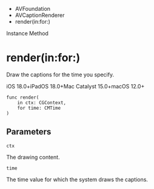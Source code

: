 

- AVFoundation
- AVCaptionRenderer
-  render(in:for:) 

Instance Method

# render(in:for:)

Draw the captions for the time you specify.

iOS 18.0+iPadOS 18.0+Mac Catalyst 15.0+macOS 12.0+

``` source
func render(
    in ctx: CGContext,
    for time: CMTime
)
```

## Parameters 

`ctx`  

The drawing content.

`time`  

The time value for which the system draws the captions.

